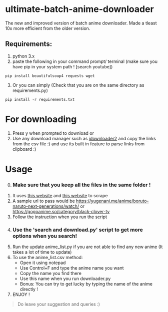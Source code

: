 # ultimate-batch-anime-downloader
The new and improved version of batch anime downloader. Made a tleast 10x more efficient from the older version.

## Requirements:
1. python 3.x 
2. paste the following in your command prompt/ terminal (make sure you have pip in your system path ! [search youtube])

```
pip install beautifulsoup4 requests wget
```
3. Or you can simply (Check that you are on the same directory as requirements.py)
```
pip install -r requirements.txt
```

# For downloading
1. Press y when prompted to download or
2. Use any download manager such as [jdownloader2](https://jdownloader.org/download/index) and copy the links from the csv file :)
  and use its built in feature to parse links from clipboard :)

# Usage
0. ### Make sure that you keep all the files in the same folder !
1. It uses [this website](https://yugenani.me) and [this website](https://gogoanime.so/) to scrape
2. A sample url to pass would be https://yugenani.me/anime/boruto-naruto-next-generations/watch/ or https://gogoanime.so/category/black-clover-tv
3. Follow the instruction when you run the script
4. ### Use the 'search and download.py' script to get more options when you search!
5. Run the update anime_list.py if you are not able to find any new anime (It takes a lot of time to update) 
6. To use the anime_list.csv method: 
   - Open it using notepad
   - Use Control+F and type the anime name you want
   - Copy the name you find there
   - Use this name when you run downloader.py
   - Bonus: You can try to get lucky by typing the name of the anime directly !
6. ENJOY !
> Do leave your suggestion and queries  :)
